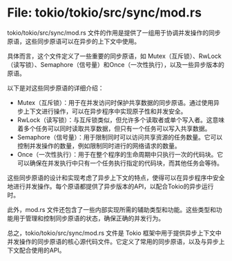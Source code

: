 # File: tokio/tokio/src/sync/mod.rs

tokio/tokio/src/sync/mod.rs 文件的作用是提供了一组用于协调并发操作的同步原语，这些同步原语可以在异步的上下文中使用。

具体而言，这个文件定义了一些重要的同步原语，如 Mutex（互斥锁）、RwLock（读写锁）、Semaphore（信号量）和Once（一次性执行），以及一些异步版本的原语。

以下是对这些同步原语的详细介绍：
- Mutex（互斥锁）：用于在并发访问时保护共享数据的同步原语。通过使用异步上下文进行操作，可以在异步程序中实现原子性和并发安全。
- RwLock（读写锁）：与互斥锁类似，但允许多个读取者或单个写入者。这意味着多个任务可以同时读取共享数据，但只有一个任务可以写入共享数据。
- Semaphore（信号量）：用于限制同时可以访问共享资源的任务数量。它可以控制并发操作的数量，例如限制同时进行的网络请求的数量。
- Once（一次性执行）：用于在整个程序的生命周期中只执行一次的代码块。它可以确保在并发执行中只有一个任务执行指定的代码块，而其他任务会等待。

这些同步原语的设计和实现考虑了异步上下文的特点，使得可以在异步程序中安全地进行并发操作。每个原语都提供了异步版本的API，以配合Tokio的异步运行时。

此外，mod.rs 文件还包含了一些内部实现所需的辅助类型和功能。这些类型和功能用于管理和控制同步原语的状态，确保正确的并发行为。

总之，tokio/tokio/src/sync/mod.rs 文件是 Tokio 框架中用于提供异步上下文中并发操作的同步原语的核心源代码文件。它定义了常用的同步原语，以及与异步上下文配合使用的API。

